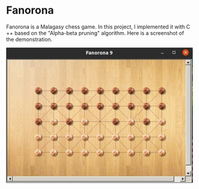 # Fanorona

Fanorona is a Malagasy chess game. In this project, I implemented it with C ++ based on the "Alpha-beta pruning" algorithm. Here is a screenshot of the demonstration.

![alt text](https://github.com/zohyan/Fanorona/blob/master/fanorona.jpeg)
